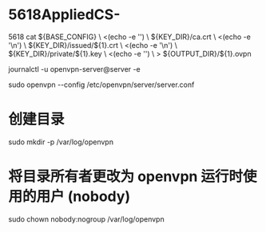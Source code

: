 # 5618AppliedCS-
5618
cat \${BASE_CONFIG} \\
    <(echo -e '<ca>') \\
    \${KEY_DIR}/ca.crt \\
    <(echo -e '</ca>\\n<cert>') \\
    \${KEY_DIR}/issued/\${1}.crt \\
    <(echo -e '</cert>\\n<key>') \\
    \${KEY_DIR}/private/\${1}.key \\
    <(echo -e '</key>') \\
    > \${OUTPUT_DIR}/\${1}.ovpn

journalctl -u openvpn-server@server -e

sudo openvpn --config /etc/openvpn/server/server.conf

# 创建目录
sudo mkdir -p /var/log/openvpn

# 将目录所有者更改为 openvpn 运行时使用的用户 (nobody)
sudo chown nobody:nogroup /var/log/openvpn
